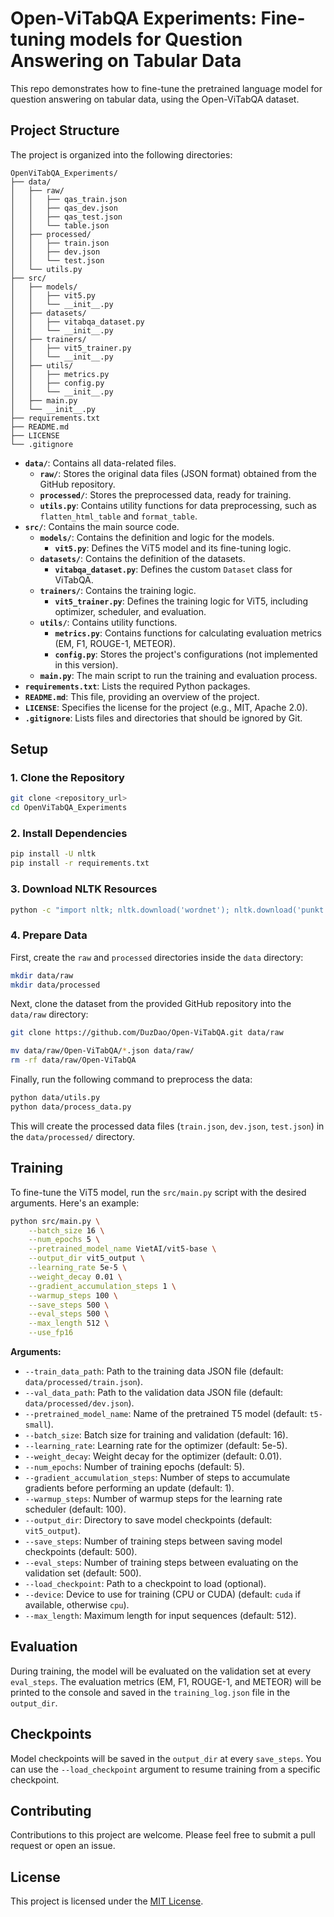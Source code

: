 # Open-ViTabQA Experiments: Fine-tuning models for Question Answering on Tabular Data

This repo demonstrates how to fine-tune the pretrained language model for question answering on tabular data, using the Open-ViTabQA dataset.

## Project Structure

The project is organized into the following directories:

```
OpenViTabQA_Experiments/
├── data/
│   ├── raw/
│   │   ├── qas_train.json
│   │   ├── qas_dev.json
│   │   ├── qas_test.json
│   │   └── table.json
│   ├── processed/
│   │   ├── train.json
│   │   ├── dev.json
│   │   └── test.json
│   └── utils.py
├── src/
│   ├── models/
│   │   ├── vit5.py
│   │   └── __init__.py
│   ├── datasets/
│   │   ├── vitabqa_dataset.py
│   │   └── __init__.py
│   ├── trainers/
│   │   ├── vit5_trainer.py
│   │   └── __init__.py
│   ├── utils/
│   │   ├── metrics.py
│   │   ├── config.py
│   │   └── __init__.py
│   ├── main.py
│   └── __init__.py
├── requirements.txt
├── README.md
├── LICENSE
└── .gitignore
```

*   **`data/`**: Contains all data-related files.
    *   **`raw/`**: Stores the original data files (JSON format) obtained from the GitHub repository.
    *   **`processed/`**: Stores the preprocessed data, ready for training.
    *   **`utils.py`**: Contains utility functions for data preprocessing, such as `flatten_html_table` and `format_table`.
*   **`src/`**: Contains the main source code.
    *   **`models/`**: Contains the definition and logic for the models.
        *   **`vit5.py`**: Defines the ViT5 model and its fine-tuning logic.
    *   **`datasets/`**: Contains the definition of the datasets.
        *   **`vitabqa_dataset.py`**: Defines the custom `Dataset` class for ViTabQA.
    *   **`trainers/`**: Contains the training logic.
        *   **`vit5_trainer.py`**: Defines the training logic for ViT5, including optimizer, scheduler, and evaluation.
    *   **`utils/`**: Contains utility functions.
        *   **`metrics.py`**: Contains functions for calculating evaluation metrics (EM, F1, ROUGE-1, METEOR).
        *   **`config.py`**: Stores the project's configurations (not implemented in this version).
    *   **`main.py`**: The main script to run the training and evaluation process.
*   **`requirements.txt`**: Lists the required Python packages.
*   **`README.md`**: This file, providing an overview of the project.
*   **`LICENSE`**: Specifies the license for the project (e.g., MIT, Apache 2.0).
*   **`.gitignore`**: Lists files and directories that should be ignored by Git.

## Setup

### 1. Clone the Repository

```bash
git clone <repository_url>
cd OpenViTabQA_Experiments
```

### 2. Install Dependencies

```bash
pip install -U nltk
pip install -r requirements.txt
```

### 3. Download NLTK Resources

```bash
python -c "import nltk; nltk.download('wordnet'); nltk.download('punkt')"
```

### 4. Prepare Data

First, create the `raw` and `processed` directories inside the `data` directory:

```bash
mkdir data/raw
mkdir data/processed
```

Next, clone the dataset from the provided GitHub repository into the `data/raw` directory:

```bash
git clone https://github.com/DuzDao/Open-ViTabQA.git data/raw
```

```bash
mv data/raw/Open-ViTabQA/*.json data/raw/
rm -rf data/raw/Open-ViTabQA
```


Finally, run the following command to preprocess the data:

```bash
python data/utils.py
python data/process_data.py
```

This will create the processed data files (`train.json`, `dev.json`, `test.json`) in the `data/processed/` directory.

## Training

To fine-tune the ViT5 model, run the `src/main.py` script with the desired arguments. Here's an example:

```bash
python src/main.py \
    --batch_size 16 \
    --num_epochs 5 \
    --pretrained_model_name VietAI/vit5-base \
    --output_dir vit5_output \
    --learning_rate 5e-5 \
    --weight_decay 0.01 \
    --gradient_accumulation_steps 1 \
    --warmup_steps 100 \
    --save_steps 500 \
    --eval_steps 500 \
    --max_length 512 \
    --use_fp16
```

**Arguments:**

*   `--train_data_path`: Path to the training data JSON file (default: `data/processed/train.json`).
*   `--val_data_path`: Path to the validation data JSON file (default: `data/processed/dev.json`).
*   `--pretrained_model_name`: Name of the pretrained T5 model (default: `t5-small`).
*   `--batch_size`: Batch size for training and validation (default: 16).
*   `--learning_rate`: Learning rate for the optimizer (default: 5e-5).
*   `--weight_decay`: Weight decay for the optimizer (default: 0.01).
*   `--num_epochs`: Number of training epochs (default: 5).
*   `--gradient_accumulation_steps`: Number of steps to accumulate gradients before performing an update (default: 1).
*   `--warmup_steps`: Number of warmup steps for the learning rate scheduler (default: 100).
*   `--output_dir`: Directory to save model checkpoints (default: `vit5_output`).
*   `--save_steps`: Number of training steps between saving model checkpoints (default: 500).
*   `--eval_steps`: Number of training steps between evaluating on the validation set (default: 500).
*   `--load_checkpoint`: Path to a checkpoint to load (optional).
*   `--device`: Device to use for training (CPU or CUDA) (default: `cuda` if available, otherwise `cpu`).
*   `--max_length`: Maximum length for input sequences (default: 512).

## Evaluation

During training, the model will be evaluated on the validation set at every `eval_steps`. The evaluation metrics (EM, F1, ROUGE-1, and METEOR) will be printed to the console and saved in the `training_log.json` file in the `output_dir`.

## Checkpoints

Model checkpoints will be saved in the `output_dir` at every `save_steps`. You can use the `--load_checkpoint` argument to resume training from a specific checkpoint.

## Contributing

Contributions to this project are welcome. Please feel free to submit a pull request or open an issue.

## License

This project is licensed under the [MIT License](LICENSE).
```

